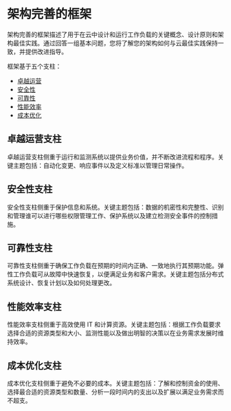 # 架构完善的框架

架构完善的框架描述了用于在云中设计和运行工作负载的关键概念、设计原则和架构最佳实践。通过回答一组基本问题，您将了解您的架构如何与云最佳实践保持一致，并提供改进指导。

框架基于五个支柱：
* [卓越运营](operationalExcellence.md)
* [安全性](security.md)
* [可靠性](reliability.md)
* [性能效率](performanceEfficiency.md)
* [成本优化](costOptimization.md)

## 卓越运营支柱
卓越运营支柱侧重于运行和监测系统以提供业务价值，并不断改进流程和程序。关键主题包括：自动化变更、响应事件以及定义标准以管理日常操作。

## 安全性支柱
安全性支柱侧重于保护信息和系统。关键主题包括：数据的机密性和完整性、识别和管理谁可以进行哪些权限管理工作、保护系统以及建立检测安全事件的控制措施。

## 可靠性支柱
可靠性支柱侧重于确保工作负载在预期的时间内正确、一致地执行其预期功能。弹性工作负载可从故障中快速恢复，以便满足业务和客户需求。关键主题包括分布式系统设计、恢复计划以及如何处理更改。

## 性能效率支柱
性能效率支柱侧重于高效使用 IT 和计算资源。关键主题包括：根据工作负载要求选择合适的资源类型和大小、监测性能以及做出明智的决策以在业务需求发展时维持效率。

## 成本优化支柱
成本优化支柱侧重于避免不必要的成本。关键主题包括：了解和控制资金的使用、选择最合适的资源类型和数量、分析一段时间内的支出以及扩展以满足业务需求而不超支。
